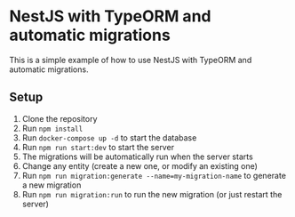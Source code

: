 # NestJS with TypeORM and automatic migrations
This is a simple example of how to use NestJS with TypeORM and automatic migrations.

## Setup
1. Clone the repository
2. Run `npm install`
3. Run `docker-compose up -d` to start the database
4. Run `npm run start:dev` to start the server
5. The migrations will be automatically run when the server starts
6. Change any entity (create a new one, or modify an existing one)
7. Run `npm run migration:generate --name=my-migration-name` to generate a new migration
8. Run `npm run migration:run` to run the new migration (or just restart the server)